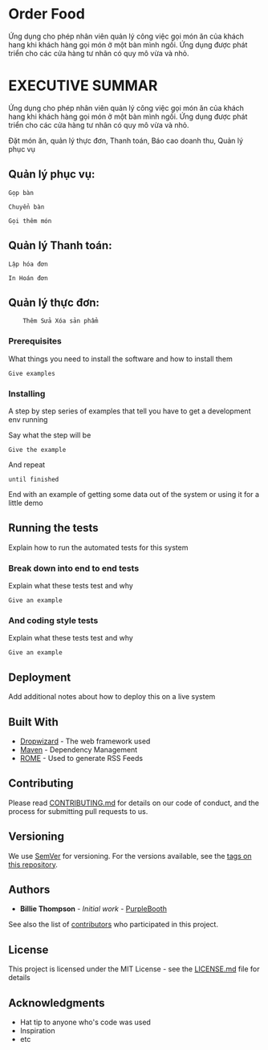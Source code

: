 # Order Food

Ứng dụng cho phép nhân viên quản lý công việc gọi món ăn của khách hang khi khách hàng gọi món ở một bàn mình ngồi. Ứng dụng được phát triển cho các cửa hàng tư nhân có quy mô vừa và nhỏ.

# EXECUTIVE SUMMAR

Ứng dụng cho phép nhân viên quản lý công việc gọi món ăn của khách hang khi khách hàng gọi món ở một bàn mình ngồi. Ứng dụng được phát triển cho các cửa hàng tư nhân có quy mô vừa và nhỏ.

Đặt món ăn, quản lý thực đơn, Thanh toán, Báo cao doanh thu, Quản lý phục vụ
## Quản lý phục vụ: 
```		
Gọp bàn

```
```	
Chuyển bàn

```	
```	 
Gọi thêm món

```	

## Quản lý Thanh toán:
```	
Lập hóa đơn 

```
```
In Hoán đơn

```
## Quản lý thực đơn:
```
	Thêm Sửa Xóa sản phẩm
```


### Prerequisites

What things you need to install the software and how to install them

```
Give examples
```

### Installing

A step by step series of examples that tell you have to get a development env running

Say what the step will be

```
Give the example
```

And repeat

```
until finished
```

End with an example of getting some data out of the system or using it for a little demo

## Running the tests

Explain how to run the automated tests for this system

### Break down into end to end tests

Explain what these tests test and why

```
Give an example
```

### And coding style tests

Explain what these tests test and why

```
Give an example
```

## Deployment

Add additional notes about how to deploy this on a live system

## Built With

* [Dropwizard](http://www.dropwizard.io/1.0.2/docs/) - The web framework used
* [Maven](https://maven.apache.org/) - Dependency Management
* [ROME](https://rometools.github.io/rome/) - Used to generate RSS Feeds

## Contributing

Please read [CONTRIBUTING.md](https://gist.github.com/PurpleBooth/b24679402957c63ec426) for details on our code of conduct, and the process for submitting pull requests to us.

## Versioning

We use [SemVer](http://semver.org/) for versioning. For the versions available, see the [tags on this repository](https://github.com/your/project/tags). 

## Authors

* **Billie Thompson** - *Initial work* - [PurpleBooth](https://github.com/PurpleBooth)

See also the list of [contributors](https://github.com/your/project/contributors) who participated in this project.

## License

This project is licensed under the MIT License - see the [LICENSE.md](LICENSE.md) file for details

## Acknowledgments

* Hat tip to anyone who's code was used
* Inspiration
* etc